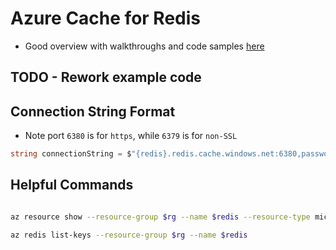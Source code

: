 # Azure Cache for Redis

- Good overview with walkthroughs and code samples [here](https://azure.github.io/redis-on-azure-workshop/)

## TODO - Rework example code

## Connection String Format

- Note port `6380` is for `https`, while `6379` is for `non-SSL`

```C#
string connectionString = $"{redis}.redis.cache.windows.net:6380,password={key},ssl=True,abortConnect=False";
```

## Helpful Commands

```bash

az resource show --resource-group $rg --name $redis --resource-type microsoft.cache.redis

az redis list-keys --resource-group $rg --name $redis

```
